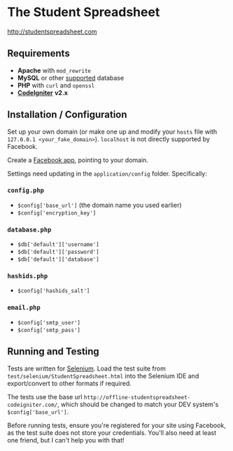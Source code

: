 The Student Spreadsheet
=======================

<http://studentspreadsheet.com>

## Requirements

* __Apache__ with `mod_rewrite`
* __MySQL__ or other [supported](http://ellislab.com/codeigniter/user-guide/general/requirements.html) database
* __PHP__ with `curl` and `openssl`
* [__CodeIgniter__](http://ellislab.com/codeigniter) __v2.x__

## Installation / Configuration

Set up your own domain (or make one up and modify your `hosts` file with `127.0.0.1 <your_fake_domain>`). `localhost` is not directly supported by Facebook.

Create a [Facebook app](https://developers.facebook.com/apps), pointing to your domain.

Settings need updating in the `application/config` folder. Specifically:

### `config.php`

* `$config['base_url']` (the domain name you used earlier)
* `$config['encryption_key']`
	
### `database.php`

* `$db['default']['username']`
* `$db['default']['password']`
* `$db['default']['database']`

### `hashids.php`

* `$config['hashids_salt']`

### `email.php`

* `$config['smtp_user']`
* `$config['smtp_pass']`

## Running and Testing

Tests are written for [Selenium](http://docs.seleniumhq.org/). Load the test suite from `test/selenium/StudentSpreadsheet.html` into the Selenium IDE and export/convert to other formats if required.

The tests use the base url `http://offline-studentspreadsheet-codeigniter.com/`, which should be changed to match your DEV system's `$config['base_url']`.

Before running tests, ensure you're registered for your site using Facebook, as the test suite does not store your credentials. You'll also need at least one friend, but I can't help you with that!
